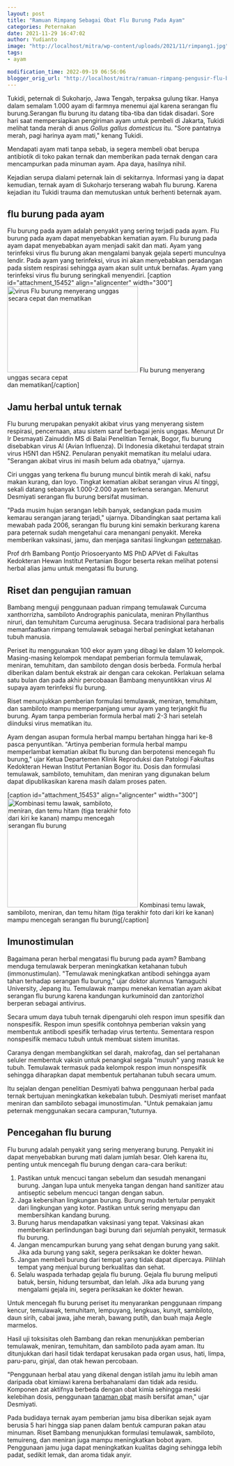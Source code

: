 ```yaml
---
layout: post
title: "Ramuan Rimpang Sebagai Obat Flu Burung Pada Ayam"
categories: Peternakan
date: 2021-11-29 16:47:02
author: Yudianto
image: "http://localhost/mitra/wp-content/uploads/2021/11/rimpang1.jpg"
tags:
- ayam

modification_time: 2022-09-19 06:56:06
blogger_orig_url: "http://localhost/mitra/ramuan-rimpang-pengusir-flu-burung.html"
---
```


Tukidi, peternak di Sukoharjo, Jawa Tengah, terpaksa gulung tikar. Hanya dalam semalam 1.000 ayam di farmnya menemui ajal karena serangan flu burung.Serangan flu burung itu datang tiba-tiba dan tidak disadari. Sore hari saat mempersiapkan pengiriman ayam untuk pembeli di Jakarta, Tukidi melihat tanda merah di anus <em>Gollus gallus domesticus</em> itu. "Sore pantatnya merah, pagi harinya ayam mati," kenang Tukidi.

Mendapati ayam mati tanpa sebab, ia segera membeli obat berupa antibiotik di toko pakan ternak dan memberikan pada ternak dengan cara mencampurkan pada minuman ayam. Apa daya, hasilnya nihil.

Kejadian serupa dialami peternak lain di sekitarnya. Informasi yang ia dapat kemudian, ternak ayam di Sukoharjo terserang wabah flu burung. Karena kejadian itu Tukidi trauma dan memutuskan untuk berhenti beternak ayam.
<h2>flu burung pada ayam</h2>

Flu burung pada ayam adalah penyakit yang sering terjadi pada ayam. Flu burung pada ayam dapat menyebabkan kematian ayam. Flu burung pada ayam dapat menyebabkan ayam menjadi sakit dan mati. Ayam yang terinfeksi virus flu burung akan mengalami banyak gejala seperti munculnya lendir. Pada ayam yang terinfeksi, virus ini akan menyebabkan peradangan pada sistem respirasi sehingga ayam akan sulit untuk bernafas. Ayam yang terinfeksi virus flu burung seringkali menyendiri.
[caption id="attachment_15452" align="aligncenter" width="300"]<a href="http://127.0.0.1/mitra/wp-content/uploads/2021/11/flu-burung.jpg"><img class="wp-image-15452 size-medium" src="http://127.0.0.1/mitra/wp-content/uploads/2021/11/flu-burung-300x197.jpg" alt="virus Flu burung menyerang unggas secara cepat dan mematikan" width="300" height="197" /></a> Flu burung menyerang unggas secara cepat<br />dan mematikan[/caption]
<h2 id="ternak">Jamu herbal untuk ternak</h2>
Flu burung merupakan penyakit akibat virus yang menyerang sistem respirasi, pencernaan, atau sistem saraf berbagai jenis unggas. Menurut Dr Ir Desmayati Zainuddin MS di Balai Penelitian Ternak, Bogor, flu burung disebabkan virus Al (Avian Influenza). Di Indonesia diketahui terdapat strain virus H5N1 dan H5N2. Penularan penyakit mematikan itu melalui udara. "Serangan akibat virus ini masih belum ada obatnya," ujarnya.

Ciri unggas yang terkena flu burung muncul bintik merah di kaki, nafsu makan kurang, dan loyo. Tingkat kematian akibat serangan virus Al tinggi, sekali datang sebanyak 1.000-2.000 ayam terkena serangan. Menurut Desmiyati serangan flu burung bersifat musiman.

"Pada musim hujan serangan lebih banyak, sedangkan pada musim kemarau serangan jarang terjadi," ujarnya. Dibandingkan saat pertama kali mewabah pada 2006, serangan flu burung kini semakin berkurang karena para peternak sudah mengetahui cara menangani penyakit. Mereka memberikan vaksinasi, jamu, dan menjaga sanitasi lingkungan <a class="wpil_keyword_link " title="peternakan" href="http://127.0.0.1/mitra/peternakan" data-wpil-keyword-link="linked">peternakan</a>.

Prof drh Bambang Pontjo Priosoeryanto MS PhD APVet di Fakultas Kedokteran Hewan Institut Pertanian Bogor beserta rekan melihat potensi herbal alias jamu untuk mengatasi flu burung.
<h2 id="pengujian">Riset dan pengujian ramuan</h2>
Bambang menguji penggunaan paduan rimpang temulawak Curcuma xanthorrizha, sambiloto Andrographis paniculata, meniran Phyllanthus niruri, dan temuhitam Curcuma aeruginusa. Secara tradisional para herbalis memanfaatkan rimpang temulawak sebagai herbal peningkat ketahanan tubuh manusia.

Periset itu menggunakan 100 ekor ayam yang dibagi ke dalam 10 kelompok. Masing-masing kelompok mendapat pemberian formula temulawak, meniran, temuhitam, dan sambiloto dengan dosis berbeda. Formula herbal diberikan dalam bentuk ekstrak air dengan cara cekokan. Perlakuan selama satu bulan dan pada akhir percobaaan Bambang menyuntikkan virus Al supaya ayam terinfeksi flu burung.

Riset menunjukkan pemberian formulasi temulawak, meniran, temuhitam, dan sambiloto mampu memperpanjang umur ayam yang terjangkit flu burung. Ayam tanpa pemberian formula herbal mati 2-3 hari setelah diinduksi virus mematikan itu.

Ayam dengan asupan formula herbal mampu bertahan hingga hari ke-8 pasca penyuntikan. "Artinya pemberian formula herbal mampu memperlambat kematian akibat flu burung dan berpotensi mencegah flu burung," ujar Ketua Departemen Klinik Reproduksi dan Patologi Fakultas Kedokteran Hewan Institut Pertanian Bogor itu. Dosis dan formulasi temulawak, sambiloto, temuhitam, dan meniran yang digunakan belum dapat dipublikasikan karena masih dalam proses paten.

[caption id="attachment_15453" align="aligncenter" width="300"]<a href="http://127.0.0.1/mitra/wp-content/uploads/2021/11/meniran1.jpg"><img class="wp-image-15453 size-medium" src="http://127.0.0.1/mitra/wp-content/uploads/2021/11/meniran1-300x249.jpg" alt="Kombinasi temu lawak, sambiloto, meniran, dan temu hitam (tiga terakhir foto dari kiri ke kanan) mampu mencegah serangan flu burung" width="300" height="249" /></a> Kombinasi temu lawak, sambiloto, meniran, dan temu hitam (tiga terakhir foto dari kiri ke kanan) mampu mencegah serangan flu burung[/caption]
<h2 id="Imunostimulan">Imunostimulan</h2>
Bagaimana peran herbal mengatasi flu burung pada ayam? Bambang menduga temulawak berperan meningkatkan ketahanan tubuh (immonustimulan). "Temulawak meningkatkan antibodi sehingga ayam tahan terhadap serangan flu burung," ujar doktor alumnus Yamaguchi University, Jepang itu. Temulawak mampu menekan kematian ayam akibat serangan flu burung karena kandungan kurkuminoid dan zantorizhol berperan sebagai antivirus.

Secara umum daya tubuh ternak dipengaruhi oleh respon imun spesifik dan nonspesifik. Respon imun spesifik contohnya pemberian vaksin yang membentuk antibodi spesifik terhadap virus tertentu. Sementara respon nonspesifik memacu tubuh untuk membuat sistem imunitas.

Caranya dengan membangkitkan sel darah, makrofag, dan sel pertahanan seluler membentuk vaksin untuk penangkal segala "musuh" yang masuk ke tubuh. Temulawak termasuk pada kelompok respon imun nonspesifik sehingga diharapkan dapat membentuk pertahanan tubuh secara umum.

Itu sejalan dengan penelitian Desmiyati bahwa penggunaan herbal pada ternak bertujuan meningkatkan kekebalan tubuh. Desmiyati meriset manfaat meniran dan sambiloto sebagai imunostimulan. "Untuk pemakaian jamu peternak menggunakan secara campuran,"tuturnya.
<h2 id="Pencegahan">Pencegahan flu burung</h2>
Flu burung adalah penyakit yang sering menyerang burung. Penyakit ini dapat menyebabkan burung mati dalam jumlah besar. Oleh karena itu, penting untuk mencegah flu burung dengan cara-cara berikut:
<ol>
 	<li>Pastikan untuk mencuci tangan sebelum dan sesudah menangani burung. Jangan lupa untuk menyeka tangan dengan hand sanitizer atau antiseptic sebelum mencuci tangan dengan sabun.</li>
 	<li>Jaga kebersihan lingkungan burung. Burung mudah tertular penyakit dari lingkungan yang kotor. Pastikan untuk sering menyapu dan membersihkan kandang burung.</li>
 	<li>Burung harus mendapatkan vaksinasi yang tepat. Vaksinasi akan memberikan perlindungan bagi burung dari sejumlah penyakit, termasuk flu burung.</li>
 	<li>Jangan mencampurkan burung yang sehat dengan burung yang sakit. Jika ada burung yang sakit, segera periksakan ke dokter hewan.</li>
 	<li>Jangan membeli burung dari tempat yang tidak dapat dipercaya. Pilihlah tempat yang menjual burung berkualitas dan sehat.</li>
 	<li>Selalu waspada terhadap gejala flu burung. Gejala flu burung meliputi batuk, bersin, hidung tersumbat, dan lelah. Jika ada burung yang mengalami gejala ini, segera periksakan ke dokter hewan.</li>
</ol>
Untuk mencegah flu burung periset itu menyarankan penggunaan rimpang kencur, temulawak, temuhitam, lempuyang, lengkuas, kunyit, sambiloto, daun sirih, cabai jawa, jahe merah, bawang putih, dan buah maja Aegle marmelos.

Hasil uji toksisitas oleh Bambang dan rekan menunjukkan pemberian temulawak, meniran, temuhitam, dan sambiloto pada ayam aman. Itu ditunjukkan dari hasil tidak terdapat kerusakan pada organ usus, hati, limpa, paru-paru, ginjal, dan otak hewan percobaan.

"Penggunaan herbal atau yang dikenal dengan istilah jamu itu lebih aman daripada obat kimiawi karena berbahanalami dan tidak ada residu. Komponen zat aktifnya berbeda dengan obat kimia sehingga meski kelebihan dosis, penggunaan <a class="wpil_keyword_link " title="tanaman obat" href="http://127.0.0.1/mitra/kesehatan" data-wpil-keyword-link="linked">tanaman obat</a> masih bersifat aman," ujar Desmiyati.

Pada budidaya ternak ayam pemberian jamu bisa diberikan sejak ayam berusia 5 hari hingga siap panen dalam bentuk campuran pakan atau minuman. Riset Bambang menunjukkan formulasi temulawak, sambiloto, temuireng, dan meniran juga mampu meningkatkan bobot ayam. Penggunaan jamu juga dapat meningkatkan kualitas daging sehingga lebih padat, sedikit lemak, dan aroma tidak anyir.
